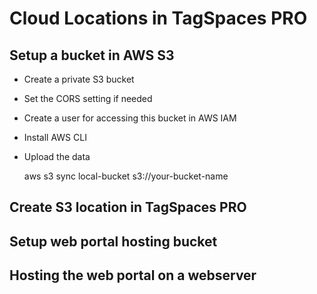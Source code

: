 # Cloud Locations in TagSpaces PRO

## Setup a bucket in AWS S3

* Create a private S3 bucket
* Set the CORS setting if needed
* Create a user for accessing this bucket in AWS IAM
* Install AWS CLI
* Upload the data

    aws s3 sync local-bucket s3://your-bucket-name

## Create S3 location in TagSpaces PRO

## Setup web portal hosting bucket

## Hosting the web portal on a webserver